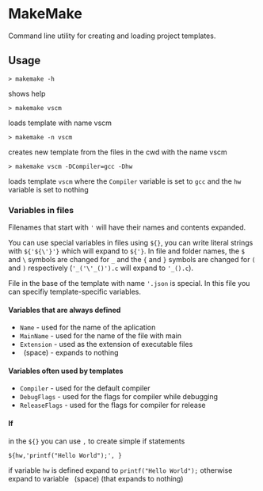 # MakeMake

Command line utility for creating and loading project templates.

## Usage
```shell
> makemake -h
```
shows help

```shell
> makemake vscm
```
loads template with name vscm

```shell
> makemake -n vscm
```
creates new template from the files in the cwd with the name vscm

```shell
> makemake vscm -DCompiler=gcc -Dhw
```
loads template `vscm` where the `Compiler` variable is set to `gcc` and the `hw` variable is set to nothing

### Variables in files
Filenames that start with `'` will have their names and contents expanded.

You can use special variables in files using `${}`, you can write literal strings with `${'${\'}'}` which will expand to `${'}`. In file and folder names, the `$` and `\` symbols are changed for `_` and the `{` and `}` symbols are changed for `(` and `)` respectively (`'_('\'_()').c` will expand to `'_().c`).

File in the base of the template with name `'.json` is special. In this file you can specifiy template-specific variables.

#### Variables that are always defined
- `Name` - used for the name of the aplication
- `MainName` - used for the name of the file with main
- `Extension` - used as the extension of executable files
- ` `(space) - expands to nothing

#### Variables often used by templates
- `Compiler` - used for the default compiler
- `DebugFlags` - used for the flags for compiler while debugging
- `ReleaseFlags` - used for the flags for compiler for release

#### If
in the `${}` you can use `,` to create simple if statements

```
${hw,'printf("Hello World");', }
```
if variable `hw` is defined expand to `printf("Hello World");` otherwise expand to variable ` `(space) (that expands to nothing)
